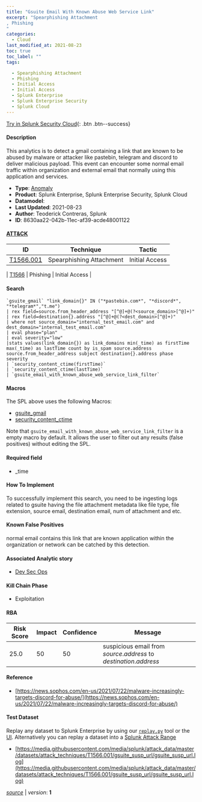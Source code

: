 ```yaml
---
title: "Gsuite Email With Known Abuse Web Service Link"
excerpt: "Spearphishing Attachment
, Phishing
"
categories:
  - Cloud
last_modified_at: 2021-08-23
toc: true
toc_label: ""
tags:

  - Spearphishing Attachment
  - Phishing
  - Initial Access
  - Initial Access
  - Splunk Enterprise
  - Splunk Enterprise Security
  - Splunk Cloud
---
```




[Try in Splunk Security Cloud](https://www.splunk.com/en_us/cyber-security.html){: .btn .btn--success}

#### Description

This analytics is to detect a gmail containing a link that are known to be abused by malware or attacker like pastebin, telegram and discord to deliver malicious payload. This event can encounter some normal email traffic within organization and external email that normally using this application and services.

- **Type**: [Anomaly](https://github.com/splunk/security_content/wiki/object-Analytic-Types)
- **Product**: Splunk Enterprise, Splunk Enterprise Security, Splunk Cloud
- **Datamodel**: 
- **Last Updated**: 2021-08-23
- **Author**: Teoderick Contreras, Splunk
- **ID**: 8630aa22-042b-11ec-af39-acde48001122


#### [ATT&CK](https://attack.mitre.org/)

| ID             | Technique        |  Tactic             |
| -------------- | ---------------- |-------------------- |
| [T1566.001](https://attack.mitre.org/techniques/T1566/001/) | Spearphishing Attachment | Initial Access |

| [T1566](https://attack.mitre.org/techniques/T1566/) | Phishing | Initial Access |

#### Search

```
`gsuite_gmail` "link_domain{}" IN ("*pastebin.com*", "*discord*", "*telegram*","t.me") 
| rex field=source.from_header_address "[^@]+@(?<source_domain>[^@]+)" 
| rex field=destination{}.address "[^@]+@(?<dest_domain>[^@]+)" 
| where not source_domain="internal_test_email.com" and dest_domain="internal_test_email.com" 
| eval phase="plan" 
| eval severity="low" 
|stats values(link_domain{}) as link_domains min(_time) as firstTime max(_time) as lastTime count by is_spam source.address source.from_header_address subject destination{}.address phase severity 
| `security_content_ctime(firstTime)` 
| `security_content_ctime(lastTime)` 
| `gsuite_email_with_known_abuse_web_service_link_filter`
```

#### Macros
The SPL above uses the following Macros:
* [gsuite_gmail](https://github.com/splunk/security_content/blob/develop/macros/gsuite_gmail.yml)
* [security_content_ctime](https://github.com/splunk/security_content/blob/develop/macros/security_content_ctime.yml)

Note that `gsuite_email_with_known_abuse_web_service_link_filter` is a empty macro by default. It allows the user to filter out any results (false positives) without editing the SPL.

#### Required field
* _time


#### How To Implement
To successfully implement this search, you need to be ingesting logs related to gsuite having the file attachment metadata like file type, file extension, source email, destination email, num of attachment and etc.

#### Known False Positives
normal email contains this link that are known application within the organization or network can be catched by this detection.

#### Associated Analytic story
* [Dev Sec Ops](/stories/dev_sec_ops)


#### Kill Chain Phase
* Exploitation



#### RBA

| Risk Score  | Impact      | Confidence   | Message      |
| ----------- | ----------- |--------------|--------------|
| 25.0 | 50 | 50 | suspicious email from $source.address$ to $destination{}.address$ |




#### Reference

* [https://news.sophos.com/en-us/2021/07/22/malware-increasingly-targets-discord-for-abuse/](https://news.sophos.com/en-us/2021/07/22/malware-increasingly-targets-discord-for-abuse/)



#### Test Dataset
Replay any dataset to Splunk Enterprise by using our [`replay.py`](https://github.com/splunk/attack_data#using-replaypy) tool or the [UI](https://github.com/splunk/attack_data#using-ui).
Alternatively you can replay a dataset into a [Splunk Attack Range](https://github.com/splunk/attack_range#replay-dumps-into-attack-range-splunk-server)


* [https://media.githubusercontent.com/media/splunk/attack_data/master/datasets/attack_techniques/T1566.001/gsuite_susp_url/gsuite_susp_url.log](https://media.githubusercontent.com/media/splunk/attack_data/master/datasets/attack_techniques/T1566.001/gsuite_susp_url/gsuite_susp_url.log)



[*source*](https://github.com/splunk/security_content/tree/develop/detections/cloud/gsuite_email_with_known_abuse_web_service_link.yml) \| *version*: **1**